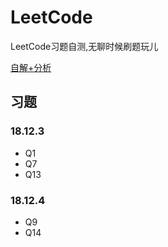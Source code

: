 # LeetCode

LeetCode习题自测,无聊时候刷题玩儿

[自解+分析](http://oldking.wang/tags/Leetcode/)

## 习题

### 18.12.3

- Q1
- Q7
- Q13

### 18.12.4

- Q9
- Q14



